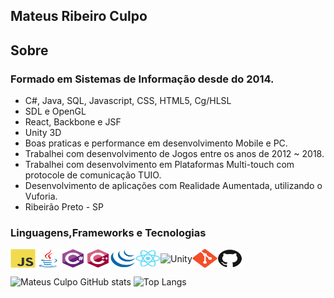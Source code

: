 ## Mateus Ribeiro Culpo



## Sobre
### Formado em Sistemas de Informação desde do 2014.

* C#, Java, SQL, Javascript, CSS, HTML5, Cg/HLSL
* SDL e OpenGL
* React, Backbone e JSF
* Unity 3D
* Boas praticas e performance em desenvolvimento Mobile e PC.
* Trabalhei com desenvolvimento de Jogos entre os anos de 2012 ~ 2018.
* Trabalhei com desenvolvimento em Plataformas Multi-touch com protocole de comunicação TUIO.
* Desenvolvimento de aplicações com Realidade Aumentada, utilizando o Vuforia.
* Ribeirão Preto - SP


### Linguagens,Frameworks e Tecnologias
<img align="center" alt="JavaScript" height="30" width="40" src="https://raw.githubusercontent.com/devicons/devicon/master/icons/javascript/javascript-original.svg"><img align="center" alt="Java" height="30" width="40" src="https://raw.githubusercontent.com/devicons/devicon/master/icons/java/java-original.svg"><img align="center" alt="CSharp" height="30" width="40" src="https://raw.githubusercontent.com/devicons/devicon/master/icons/csharp/csharp-original.svg"><img align="center" alt="Cpp" height="30" width="40" src="https://raw.githubusercontent.com/devicons/devicon/master/icons/cplusplus/cplusplus-original.svg"><img align="center" alt="JQuery" height="30" width="40" src="https://github.com/devicons/devicon/blob/master/icons/jquery/jquery-original.svg"><img align="center" alt="React" height="30" width="40" src="https://github.com/devicons/devicon/blob/master/icons/react/react-original.svg"><img align="center" alt="Unity" height="30" width="30" src="https://i.imgur.com/gmkTOKA.png"><img align="center" alt="Git" height="30" width="40" src="https://github.com/devicons/devicon/blob/master/icons/git/git-original.svg"><img align="center" alt="GitHub" height="30" width="40" src="https://github.com/devicons/devicon/blob/master/icons/github/github-original.svg">








![Mateus Culpo GitHub stats](https://github-readme-stats.vercel.app/api?username=mculpo&show_icons=true&theme=midnight-purple)
![Top Langs](https://github-readme-stats.vercel.app/api/top-langs/?username=mculpo&layout=compact&theme=midnight-purple)
